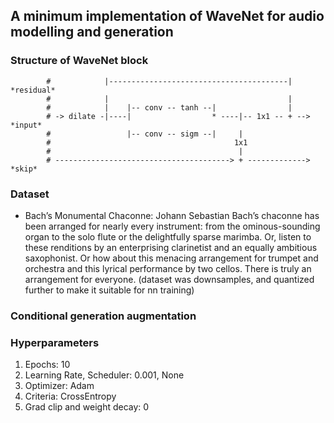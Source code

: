 ## A minimum implementation of WaveNet for audio modelling and generation 

### Structure of WaveNet block

            #            |----------------------------------------|     *residual*
            #            |                                        |
            #            |    |-- conv -- tanh --|                |
            # -> dilate -|----|                  * ----|-- 1x1 -- + -->	*input*
            #                 |-- conv -- sigm --|     |
            #                                         1x1
            #                                          |
            # ---------------------------------------> + ------------->	*skip*



### Dataset 
- Bach’s Monumental Chaconne: Johann Sebastian Bach’s chaconne has been arranged for nearly every instrument: from the ominous-sounding organ to the solo flute or the delightfully sparse marimba. Or, listen to these renditions by an enterprising clarinetist and an equally ambitious saxophonist. Or how about this menacing arrangement for trumpet and orchestra and this lyrical performance by two cellos. There is truly an arrangement for everyone. (dataset was downsamples, and quantized further to make it suitable for nn training)


### Conditional generation augmentation 

### Hyperparameters 

1. Epochs: 10 
2. Learning Rate, Scheduler: 0.001, None 
3. Optimizer: Adam
4. Criteria: CrossEntropy
5. Grad clip and weight decay: 0
            